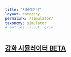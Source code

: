 ```yaml
---
title: "시뮬레이터"
layout: category
permalink: /simulator/
taxonomy: simulator
# entries_layout: grid
---
```


## [강화 시뮬레이터 BETA](/simulator/upgrade)
